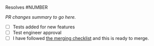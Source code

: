 Resolves #NUMBER

_PR changes summary to go here._

- [ ] Tests added for new features
- [ ] Test engineer approval
- [ ] I have followed [the merging checklist](https://github.com/bbc/simorgh-infrastructure/blob/latest/documentation/MERGE_PROCESS.md) and this is ready to merge.
